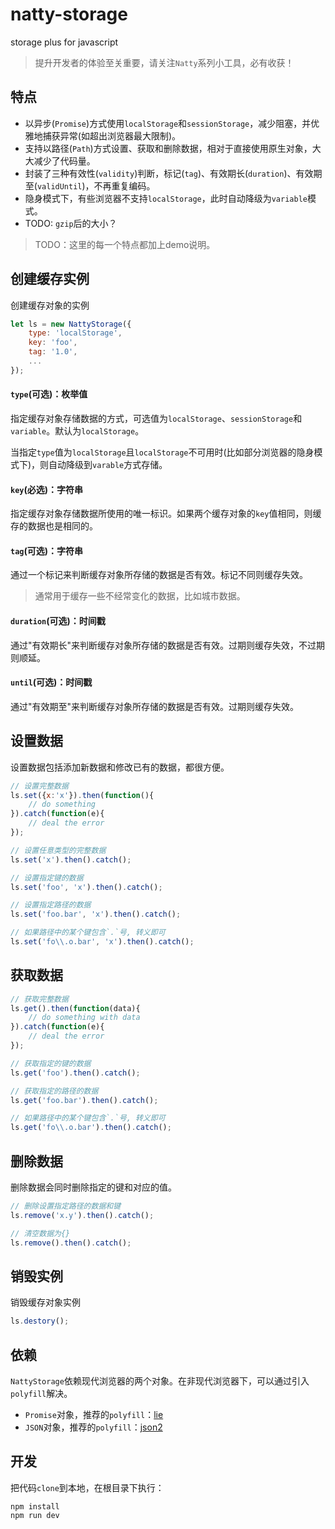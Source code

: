 # natty-storage

storage plus for javascript

> 提升开发者的体验至关重要，请关注`Natty`系列小工具，必有收获！

## 特点

* 以异步(`Promise`)方式使用`localStorage`和`sessionStorage`，减少阻塞，并优雅地捕获异常(如超出浏览器最大限制)。
* 支持以路径(`Path`)方式设置、获取和删除数据，相对于直接使用原生对象，大大减少了代码量。
* 封装了三种有效性(`validity`)判断，标记(`tag`)、有效期长(`duration`)、有效期至(`validUntil`)，不再重复编码。
* 隐身模式下，有些浏览器不支持`localStorage`，此时自动降级为`variable`模式。
* TODO: `gzip`后的大小？

> TODO：这里的每一个特点都加上demo说明。

## 创建缓存实例

创建缓存对象的实例

```js
let ls = new NattyStorage({
    type: 'localStorage',
    key: 'foo',
    tag: '1.0',
    ...
});
```

#### `type`(可选)：枚举值

指定缓存对象存储数据的方式，可选值为`localStorage`、`sessionStorage`和`variable`。默认为`localStorage`。

当指定`type`值为`localStorage`且`localStorage`不可用时(比如部分浏览器的隐身模式下)，则自动降级到`varable`方式存储。

#### `key`(必选)：字符串

指定缓存对象存储数据所使用的唯一标识。如果两个缓存对象的`key`值相同，则缓存的数据也是相同的。

#### `tag`(可选)：字符串

通过一个标记来判断缓存对象所存储的数据是否有效。标记不同则缓存失效。

> 通常用于缓存一些不经常变化的数据，比如城市数据。

#### `duration`(可选)：时间戳

通过"有效期长"来判断缓存对象所存储的数据是否有效。过期则缓存失效，不过期则顺延。

#### `until`(可选)：时间戳

通过"有效期至"来判断缓存对象所存储的数据是否有效。过期则缓存失效。


## 设置数据

设置数据包括添加新数据和修改已有的数据，都很方便。

```js
// 设置完整数据
ls.set({x:'x'}).then(function(){
    // do something
}).catch(function(e){
    // deal the error
});

// 设置任意类型的完整数据
ls.set('x').then().catch();

// 设置指定键的数据
ls.set('foo', 'x').then().catch();

// 设置指定路径的数据
ls.set('foo.bar', 'x').then().catch();

// 如果路径中的某个键包含`.`号, 转义即可
ls.set('fo\\.o.bar', 'x').then().catch();
```

## 获取数据

```js
// 获取完整数据
ls.get().then(function(data){
    // do something with data
}).catch(function(e){
    // deal the error
});

// 获取指定的键的数据
ls.get('foo').then().catch();

// 获取指定的路径的数据
ls.get('foo.bar').then().catch();

// 如果路径中的某个键包含`.`号, 转义即可
ls.get('fo\\.o.bar').then().catch();
```

## 删除数据

删除数据会同时删除指定的键和对应的值。

```js
// 删除设置指定路径的数据和键
ls.remove('x.y').then().catch();

// 清空数据为{}
ls.remove().then().catch();
```

## 销毁实例

销毁缓存对象实例

```js
ls.destory();
```

## 依赖

`NattyStorage`依赖现代浏览器的两个对象。在非现代浏览器下，可以通过引入`polyfill`解决。

* `Promise`对象，推荐的`polyfill`：[lie](https://github.com/calvinmetcalf/lie)
* `JSON`对象，推荐的`polyfill`：[json2](https://github.com/douglascrockford/JSON-js)

## 开发

把代码`clone`到本地，在根目录下执行：

```shell
npm install
npm run dev
```

